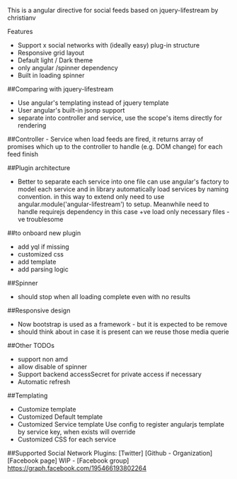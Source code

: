 This is a angular directive for social feeds based on jquery-lifestream by christianv


Features
- Support x social networks with (ideally easy) plug-in structure
- Responsive grid layout
- Default light / Dark theme
- only angular /spinner dependency
- Built in loading spinner

##Comparing with jquery-lifestream
- Use angular's templating instead of jquery template
- User angular's built-in jsonp support
- separate into controller and service, use the scope's items directly for rendering

##Controller - Service
when load feeds are fired, it returns array of promises which up to the controller to handle (e.g. DOM change) for each feed finish

##Plugin architecture
- Better to separate each service into one file
can use angular's factory to model each service and in library automatically load services by naming convention.
in this way to extend only need to use angular.module('angular-lifestream') to setup.
Meanwhile need to handle requirejs dependency in this case
+ve load only necessary files
-ve troublesome 

##to onboard new plugin
- add yql if missing 
- customized css
- add template
- add parsing logic

##Spinner
- should stop when all loading complete even with no results

##Responsive design
- Now bootstrap is used as a framework - but it is expected to be remove
- should think about in case it is present can we reuse those media querie

##Other TODOs
- support non amd
- allow disable of spinner
- Support backend accessSecret for private access if necessary
- Automatic refresh

##Templating

- Customize template
- Customized Default template
- Customized Service template
Use config to register angularjs template by service key, when exists will override
- Customized CSS for each service

##Supported Social Network Plugins:
[Twitter]
[Github - Organization] 
[Facebook page]
WIP - [Facebook group]  https://graph.facebook.com/195466193802264
